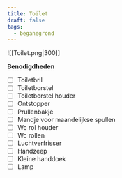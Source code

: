 ```yaml
---
title: Toilet
draft: false
tags:
  - beganegrond
---
```

![[Toilet.png|300]]

**Benodigdheden**
- [ ] Toiletbril
- [ ] Toiletborstel
- [ ] Toiletborstel houder
- [ ] Ontstopper
- [ ] Prullenbakje
- [ ] Mandje voor maandelijkse spullen
- [ ] Wc rol houder
- [ ] Wc rollen
- [ ] Luchtverfrisser
- [ ] Handzeep
- [ ] Kleine handdoek
- [ ] Lamp